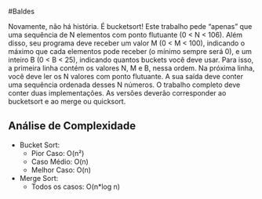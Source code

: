 #Baldes

Novamente, não há história. É bucketsort! Este trabalho pede “apenas” que uma sequência de N elementos com ponto flutuante (0 < N < 106). Além disso, seu
programa deve receber um valor M (0 < M < 100), indicando o máximo que cada elementos pode receber (o mínimo sempre será 0), e um inteiro B (0 < B < 25),
indicando quantos buckets você deve usar. Para isso, a primeira linha contém os valores N, M e B, nessa ordem. Na próxima linha, você deve ler os N valores com
ponto flutuante. A sua saída deve conter uma sequência ordenada desses N números. O trabalho completo deve conter duas implementações. As versões deverão corresponder 
ao bucketsort e ao merge ou quicksort. 

## Análise de Complexidade
- Bucket Sort:
  - Pior Caso: O(n²)
  - Caso Médio: O(n)
  - Melhor Caso: O(n)
- Merge Sort:
  - Todos os casos: O(n*log n)
